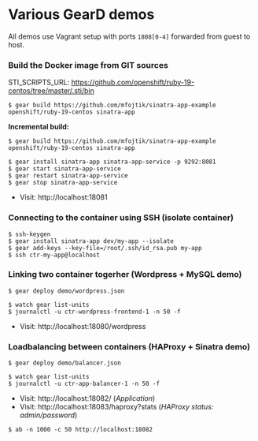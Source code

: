 # Various GearD demos

All demos use Vagrant setup with ports `1808[0-4]` forwarded from guest to host.

### Build the Docker image from GIT sources

STI_SCRIPTS_URL: https://github.com/openshift/ruby-19-centos/tree/master/.sti/bin
```
$ gear build https://github.com/mfojtik/sinatra-app-example openshift/ruby-19-centos sinatra-app
```

**Incremental build:**

```
$ gear build https://github.com/mfojtik/sinatra-app-example openshift/ruby-19-centos sinatra-app
```
```
$ gear install sinatra-app sinatra-app-service -p 9292:8081
$ gear start sinatra-app-service 
$ gear restart sinatra-app-service 
$ gear stop sinatra-app-service
```

* Visit: http://localhost:18081

### Connecting to the container using SSH (isolate container)

```
$ ssh-keygen
$ gear install sinatra-app dev/my-app --isolate
$ gear add-keys --key-file=/root/.ssh/id_rsa.pub my-app
$ ssh ctr-my-app@localhost
```

### Linking two container togerher (Wordpress + MySQL demo)

```
$ gear deploy demo/wordpress.json
```
```
$ watch gear list-units
$ journalctl -u ctr-wordpress-frontend-1 -n 50 -f
```

* Visit: http://localhost:18080/wordpress

### Loadbalancing between containers (HAProxy + Sinatra demo)

```
$ gear deploy demo/balancer.json
```
```
$ watch gear list-units
$ journalctl -u ctr-app-balancer-1 -n 50 -f
```

* Visit: http://localhost:18082/ (*Application*)
* Visit: http://localhost:18083/haproxy?stats (*HAProxy status: admin/password*)

```
$ ab -n 1000 -c 50 http://localhost:18082
```

